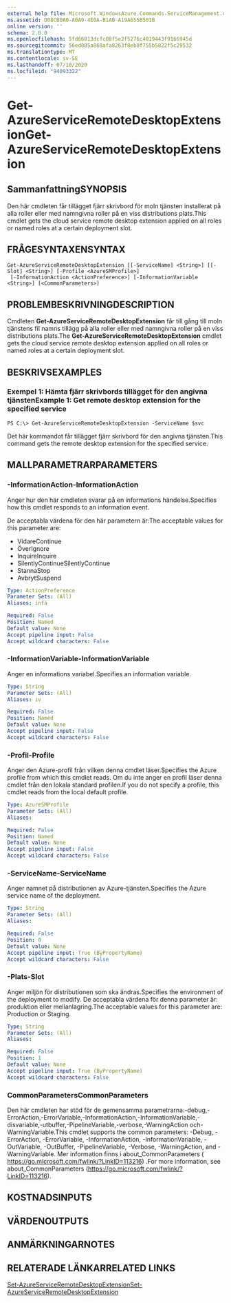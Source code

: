 ```yaml
---
external help file: Microsoft.WindowsAzure.Commands.ServiceManagement.dll-Help.xml
ms.assetid: D08CB0A0-A0A9-4E0A-B1AB-A19A655B501B
online version: ''
schema: 2.0.0
ms.openlocfilehash: 5fd66813dcfc08f5e2f5276c4019443f9166945d
ms.sourcegitcommit: 56ed085a868afa8263f8eb0f755b5822f5c29532
ms.translationtype: MT
ms.contentlocale: sv-SE
ms.lasthandoff: 07/18/2020
ms.locfileid: "94093322"
---
```

# <span data-ttu-id="89393-101">Get-AzureServiceRemoteDesktopExtension</span><span class="sxs-lookup"><span data-stu-id="89393-101">Get-AzureServiceRemoteDesktopExtension</span></span>

## <span data-ttu-id="89393-102">Sammanfattning</span><span class="sxs-lookup"><span data-stu-id="89393-102">SYNOPSIS</span></span>
<span data-ttu-id="89393-103">Den här cmdleten får tillägget fjärr skrivbord för moln tjänsten installerat på alla roller eller med namngivna roller på en viss distributions plats.</span><span class="sxs-lookup"><span data-stu-id="89393-103">This cmdlet gets the cloud service remote desktop extension applied on all roles or named roles at a certain deployment slot.</span></span>

## <span data-ttu-id="89393-104">FRÅGESYNTAXEN</span><span class="sxs-lookup"><span data-stu-id="89393-104">SYNTAX</span></span>

```
Get-AzureServiceRemoteDesktopExtension [[-ServiceName] <String>] [[-Slot] <String>] [-Profile <AzureSMProfile>]
 [-InformationAction <ActionPreference>] [-InformationVariable <String>] [<CommonParameters>]
```

## <span data-ttu-id="89393-105">PROBLEMBESKRIVNING</span><span class="sxs-lookup"><span data-stu-id="89393-105">DESCRIPTION</span></span>
<span data-ttu-id="89393-106">Cmdleten **Get-AzureServiceRemoteDesktopExtension** får till gång till moln tjänstens fil namns tillägg på alla roller eller med namngivna roller på en viss distributions plats.</span><span class="sxs-lookup"><span data-stu-id="89393-106">The **Get-AzureServiceRemoteDesktopExtension** cmdlet gets the cloud service remote desktop extension applied on all roles or named roles at a certain deployment slot.</span></span>

## <span data-ttu-id="89393-107">BESKRIVS</span><span class="sxs-lookup"><span data-stu-id="89393-107">EXAMPLES</span></span>

### <span data-ttu-id="89393-108">Exempel 1: Hämta fjärr skrivbords tillägget för den angivna tjänsten</span><span class="sxs-lookup"><span data-stu-id="89393-108">Example 1: Get remote desktop extension for the specified service</span></span>
```
PS C:\> Get-AzureServiceRemoteDesktopExtension -ServiceName $svc
```

<span data-ttu-id="89393-109">Det här kommandot får tillägget fjärr skrivbord för den angivna tjänsten.</span><span class="sxs-lookup"><span data-stu-id="89393-109">This command gets the remote desktop extension for the specified service.</span></span>

## <span data-ttu-id="89393-110">MALLPARAMETRAR</span><span class="sxs-lookup"><span data-stu-id="89393-110">PARAMETERS</span></span>

### <span data-ttu-id="89393-111">-InformationAction</span><span class="sxs-lookup"><span data-stu-id="89393-111">-InformationAction</span></span>
<span data-ttu-id="89393-112">Anger hur den här cmdleten svarar på en informations händelse.</span><span class="sxs-lookup"><span data-stu-id="89393-112">Specifies how this cmdlet responds to an information event.</span></span>

<span data-ttu-id="89393-113">De acceptabla värdena för den här parametern är:</span><span class="sxs-lookup"><span data-stu-id="89393-113">The acceptable values for this parameter are:</span></span>

- <span data-ttu-id="89393-114">Vidare</span><span class="sxs-lookup"><span data-stu-id="89393-114">Continue</span></span>
- <span data-ttu-id="89393-115">Över</span><span class="sxs-lookup"><span data-stu-id="89393-115">Ignore</span></span>
- <span data-ttu-id="89393-116">Inquire</span><span class="sxs-lookup"><span data-stu-id="89393-116">Inquire</span></span>
- <span data-ttu-id="89393-117">SilentlyContinue</span><span class="sxs-lookup"><span data-stu-id="89393-117">SilentlyContinue</span></span>
- <span data-ttu-id="89393-118">Stanna</span><span class="sxs-lookup"><span data-stu-id="89393-118">Stop</span></span>
- <span data-ttu-id="89393-119">Avbryt</span><span class="sxs-lookup"><span data-stu-id="89393-119">Suspend</span></span>

```yaml
Type: ActionPreference
Parameter Sets: (All)
Aliases: infa

Required: False
Position: Named
Default value: None
Accept pipeline input: False
Accept wildcard characters: False
```

### <span data-ttu-id="89393-120">-InformationVariable</span><span class="sxs-lookup"><span data-stu-id="89393-120">-InformationVariable</span></span>
<span data-ttu-id="89393-121">Anger en informations variabel.</span><span class="sxs-lookup"><span data-stu-id="89393-121">Specifies an information variable.</span></span>

```yaml
Type: String
Parameter Sets: (All)
Aliases: iv

Required: False
Position: Named
Default value: None
Accept pipeline input: False
Accept wildcard characters: False
```

### <span data-ttu-id="89393-122">-Profil</span><span class="sxs-lookup"><span data-stu-id="89393-122">-Profile</span></span>
<span data-ttu-id="89393-123">Anger den Azure-profil från vilken denna cmdlet läser.</span><span class="sxs-lookup"><span data-stu-id="89393-123">Specifies the Azure profile from which this cmdlet reads.</span></span>
<span data-ttu-id="89393-124">Om du inte anger en profil läser denna cmdlet från den lokala standard profilen.</span><span class="sxs-lookup"><span data-stu-id="89393-124">If you do not specify a profile, this cmdlet reads from the local default profile.</span></span>

```yaml
Type: AzureSMProfile
Parameter Sets: (All)
Aliases: 

Required: False
Position: Named
Default value: None
Accept pipeline input: False
Accept wildcard characters: False
```

### <span data-ttu-id="89393-125">-ServiceName</span><span class="sxs-lookup"><span data-stu-id="89393-125">-ServiceName</span></span>
<span data-ttu-id="89393-126">Anger namnet på distributionen av Azure-tjänsten.</span><span class="sxs-lookup"><span data-stu-id="89393-126">Specifies the Azure service name of the deployment.</span></span>

```yaml
Type: String
Parameter Sets: (All)
Aliases: 

Required: False
Position: 0
Default value: None
Accept pipeline input: True (ByPropertyName)
Accept wildcard characters: False
```

### <span data-ttu-id="89393-127">-Plats</span><span class="sxs-lookup"><span data-stu-id="89393-127">-Slot</span></span>
<span data-ttu-id="89393-128">Anger miljön för distributionen som ska ändras.</span><span class="sxs-lookup"><span data-stu-id="89393-128">Specifies the environment of the deployment to modify.</span></span>
<span data-ttu-id="89393-129">De acceptabla värdena för denna parameter är: produktion eller mellanlagring.</span><span class="sxs-lookup"><span data-stu-id="89393-129">The acceptable values for this parameter are: Production or Staging.</span></span>

```yaml
Type: String
Parameter Sets: (All)
Aliases: 

Required: False
Position: 1
Default value: None
Accept pipeline input: True (ByPropertyName)
Accept wildcard characters: False
```

### <span data-ttu-id="89393-130">CommonParameters</span><span class="sxs-lookup"><span data-stu-id="89393-130">CommonParameters</span></span>
<span data-ttu-id="89393-131">Den här cmdleten har stöd för de gemensamma parametrarna:-debug,-ErrorAction,-ErrorVariable,-InformationAction,-InformationVariable,-disvariable,-utbuffer,-PipelineVariable,-verbose,-WarningAction och-WarningVariable.</span><span class="sxs-lookup"><span data-stu-id="89393-131">This cmdlet supports the common parameters: -Debug, -ErrorAction, -ErrorVariable, -InformationAction, -InformationVariable, -OutVariable, -OutBuffer, -PipelineVariable, -Verbose, -WarningAction, and -WarningVariable.</span></span> <span data-ttu-id="89393-132">Mer information finns i about_CommonParameters ( https://go.microsoft.com/fwlink/?LinkID=113216) .</span><span class="sxs-lookup"><span data-stu-id="89393-132">For more information, see about_CommonParameters (https://go.microsoft.com/fwlink/?LinkID=113216).</span></span>

## <span data-ttu-id="89393-133">KOSTNADS</span><span class="sxs-lookup"><span data-stu-id="89393-133">INPUTS</span></span>

## <span data-ttu-id="89393-134">VÄRDEN</span><span class="sxs-lookup"><span data-stu-id="89393-134">OUTPUTS</span></span>

## <span data-ttu-id="89393-135">ANMÄRKNINGAR</span><span class="sxs-lookup"><span data-stu-id="89393-135">NOTES</span></span>

## <span data-ttu-id="89393-136">RELATERADE LÄNKAR</span><span class="sxs-lookup"><span data-stu-id="89393-136">RELATED LINKS</span></span>

[<span data-ttu-id="89393-137">Set-AzureServiceRemoteDesktopExtension</span><span class="sxs-lookup"><span data-stu-id="89393-137">Set-AzureServiceRemoteDesktopExtension</span></span>](./Set-AzureServiceRemoteDesktopExtension.md)



